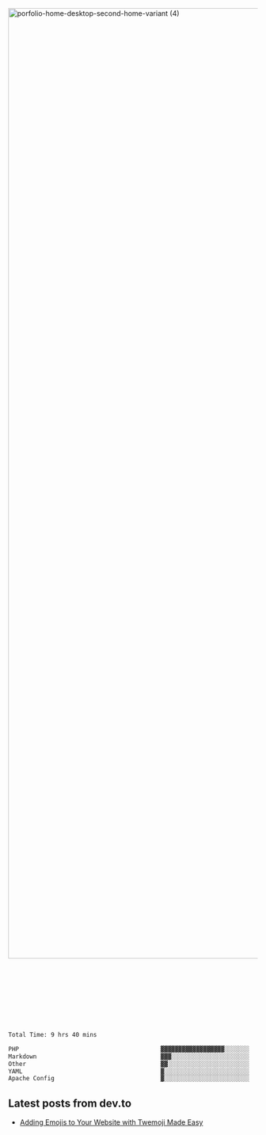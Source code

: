 <img width="1920" alt="porfolio-home-desktop-second-home-variant (4)" src="https://user-images.githubusercontent.com/44812120/231556360-1ee1d327-1a45-4bda-a93d-dd32a34149e4.png">
 
 
 
 
 
 <br><br><br><br><br><br><br>
<!--START_SECTION:waka-->

```txt
Total Time: 9 hrs 40 mins

PHP                                        ▓▓▓▓▓▓▓▓▓▓▓▓▓▓▓▓▓▓░░░░░░░   70.70 %
Markdown                                   ▓▓▓░░░░░░░░░░░░░░░░░░░░░░   10.63 %
Other                                      ▓▓░░░░░░░░░░░░░░░░░░░░░░░   07.22 %
YAML                                       ▓░░░░░░░░░░░░░░░░░░░░░░░░   03.14 %
Apache Config                              ▓░░░░░░░░░░░░░░░░░░░░░░░░   03.06 %
```

<!--END_SECTION:waka-->

## Latest posts from dev.to
<!-- MEDIUM-STORY-LIST:START -->
- [Adding Emojis to Your Website with Twemoji Made Easy](https://dev.to/danielsebesta/adding-emojis-to-your-website-with-twemoji-made-easy-mc8)
<!-- MEDIUM-STORY-LIST:END -->

